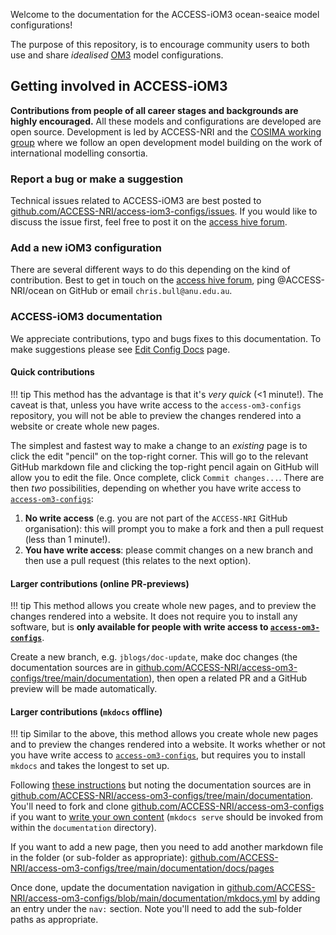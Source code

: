 
Welcome to the documentation for the ACCESS-iOM3 ocean-seaice model configurations! 

The purpose of this repository, is to encourage community users to both use and share _idealised_ [OM3](https://access-om3-configs.access-hive.org.au/) model configurations.

## Getting involved in ACCESS-iOM3

**Contributions from people of all career stages and backgrounds are highly encouraged.** All these models and configurations are developed are open source. Development is led by ACCESS-NRI and the [COSIMA working group](https://cosima.org.au/) where we follow an open development model building on the work of international modelling consortia.

### Report a bug or make a suggestion

Technical issues related to ACCESS-iOM3 are best posted to [github.com/ACCESS-NRI/access-iom3-configs/issues](https://github.com/ACCESS-Community-Hub/access-iom3-configs/issues). If you would like to discuss the issue first, feel free to post it on the [access hive forum](https://forum.access-hive.org.au/c/cosima/29).

### Add a new iOM3 configuration

There are several different ways to do this depending on the kind of contribution. Best to get in touch on the [access hive forum](https://forum.access-hive.org.au/c/cosima/29), ping @ACCESS-NRI/ocean on GitHub or email `chris.bull@anu.edu.au`.

### ACCESS-iOM3 documentation

We appreciate contributions, typo and bugs fixes to this documentation. To make suggestions please see [Edit Config Docs](Edit-Config-Docs/) page.

#### Quick contributions 
!!! tip
    This method has the advantage is that it's *very quick* (<1 minute!). The caveat is that, unless you have write access to the `access-om3-configs` repository, you will not be able to preview the changes rendered into a website or create whole new pages. <br>

The simplest and fastest way to make a change to an _existing_ page is to click the edit "pencil" on the top-right corner. This will go to the relevant GitHub markdown file and clicking the top-right pencil again on GitHub will allow you to edit the file. Once complete, click `Commit changes...`. There are then _two_ possibilities, depending on whether you have  write access to [`access-om3-configs`](https://github.com/ACCESS-NRI/access-om3-configs): 

1.  **No write access** (e.g. you are not part of the `ACCESS-NRI` GitHub organisation): this will prompt you to make a fork and then a pull request (less than 1 minute!). 
1.  **You have write access**: please commit changes on a new branch and then use a pull request (this relates to the next option). 

#### Larger contributions (online PR-previews)
!!! tip
    This method allows you create whole new pages, and to preview the changes rendered into a website. It does not require you to install any software, but is **only available for people with write access to [`access-om3-configs`](https://github.com/ACCESS-NRI/access-om3-configs)**.<br>

Create a new branch, e.g. `jblogs/doc-update`, make doc changes (the documentation sources are in [github.com/ACCESS-NRI/access-om3-configs/tree/main/documentation](https://github.com/ACCESS-NRI/access-om3-configs/tree/main/documentation)), then open a related PR and a GitHub preview will be made automatically.

#### Larger contributions (`mkdocs` offline)
!!! tip
    Similar to the above, this method allows you create whole new pages and to preview the changes rendered into a website. It works whether or not you have write access to [`access-om3-configs`](https://github.com/ACCESS-NRI/access-om3-configs), but requires you to install `mkdocs` and takes the longest to set up.<br>

Following [these instructions](https://docs.access-hive.org.au/about/contribute/contribute_on_github/) but noting the documentation sources are in [github.com/ACCESS-NRI/access-om3-configs/tree/main/documentation](https://github.com/ACCESS-NRI/access-om3-configs/tree/main/documentation). You'll need to fork and clone [github.com/ACCESS-NRI/access-om3-configs](https://github.com/ACCESS-NRI/access-om3-configs) if you want to [write your own content](https://docs.access-hive.org.au/about/contribute/contribute_on_github/) (`mkdocs serve` should be invoked from within the `documentation` directory).

If you want to add a new page, then you need to add another markdown file in the folder (or sub-folder as appropriate):
[github.com/ACCESS-NRI/access-om3-configs/tree/main/documentation/docs/pages](https://github.com/ACCESS-NRI/access-om3-configs/tree/main/documentation/docs/pages)

Once done, update the documentation navigation in [github.com/ACCESS-NRI/access-om3-configs/blob/main/documentation/mkdocs.yml](https://github.com/ACCESS-NRI/access-om3-configs/blob/main/documentation/mkdocs.yml) by adding an entry under the `nav:` section. Note you'll need to add the sub-folder paths as appropriate.


